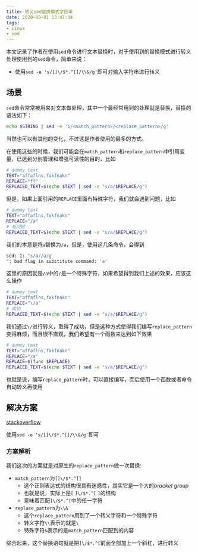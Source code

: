 ```yaml
---
title: 转义sed替换模式字符串
date: 2020-06-01 13:47:34
tags:
- Linux
- sed
---
```


本文记录了作者在使用`sed`命令进行文本替换时，对于使用到的替换模式进行转义处理使用到的`sed`命令，简单来说：

- 使用`sed -e 's/[]\/$*.^[]/\\&/g'`即可对输入字符串进行转义

<!-- more -->

## 场景

`sed`命令常常被用来对文本做处理，其中一个最经常用到的处理就是替换，替换的语法如下：

```bash
echo $STRING | sed -e 's/<match_pattern>/<replace_pattern>/g'
```

当然也可以有其他的变化，不过这是作者使用的最多的方式。

在使用这些的时候，我们可能会在`match_pattern`和`replace_pattern`中引用变量，已达到分别管理和增强可读性的目的，比如

```bash
# dummy text
TEXT="affaflns,fakfnakn"
REPLACE="ff"
REPLACED_TEXT=$(echo $TEXT | sed -e "s/a/$REPLACE/g")
```

但是，如果上面引用的`REPLACE`里面有特殊字符，我们就会遇到问题，比如

```bash
# dummy text
TEXT="affaflns,fakfnakn"
REPLACE="/a"
# 有问题
REPLACED_TEXT=$(echo $TEXT | sed -e "s/a/$REPLACE/g")
```

我们的本意是将`a`替换为`/a`，但是，使用这几条命令，会得到

```bash
sed: 1: "s/a//a/g
": bad flag in substitute command: 'a'
```

这里的原因就是`/a`中的`/`是一个特殊字符，如果希望得到我们上述的效果，应该这么操作

```bash
# dummy text
TEXT="affaflns,fakfnakn"
REPLACE="\/a"
# 成功
REPLACED_TEXT=$(echo $TEXT | sed -e "s/a/$REPLACE/g")
```

我们通过`\/`进行转义，取得了成功，但是这种方式使得我们编写`replace_pattern`变得麻烦，而且很不直观，我们希望有一个函数来达到如下效果

```bash
# dummy text
TEXT="affaflns,fakfnakn"
REPLACE="/a"
REPLACE=$(func $REPLACE)
REPLACED_TEXT=$(echo $TEXT | sed -e "s/a/$REPLACE/g")
```

也就是说，编写`replace_pattern`时，可以直接编写，而后使用一个函数或者命令自动转义再使用

## 解决方案

[stackoverflow](https://stackoverflow.com/questions/407523/escape-a-string-for-a-sed-replace-pattern)

使用`sed -e 's/[]\/$*.^[]/\\&/g'`即可

### 方案解析

我们这次的方案就是对原生的`replace_pattern`做一次替换:

- `match_pattern`为`[]\/$*.^[]`
  - 这个正则表达式的结构很具有迷惑性，其实它是一个大的*bracket group*
  - 也就是说，实际上是`[` `]\/$*.^[` `]`的结构
  - 意味着匹配`]\/$*.^[`中的任一字符
- `replace_pattern`为`\\&`
  - 这个`replace_pattern`用到了一个转义字符和一个特殊字符
  - 转义字符`\\`表示的就是`\`
  - 特殊字符`&`表示的是`match_pattern`匹配到的内容

综合起来，这个替换语句就是把`]\/$*.^[`前面全部加上一个斜杠，进行转义

